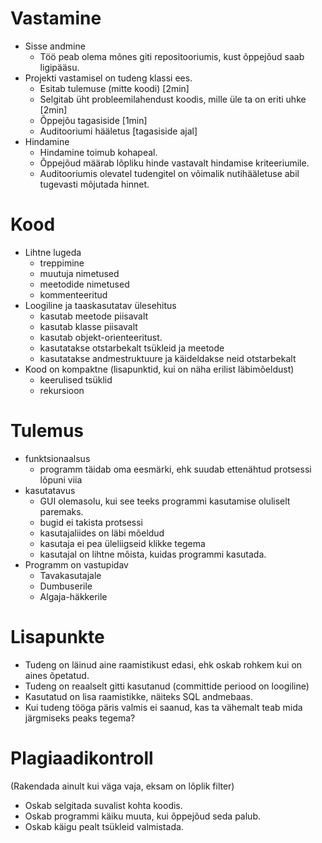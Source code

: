 # Vastamine

- Sisse andmine
  - Töö peab olema mõnes giti repositooriumis, kust õppejõud saab ligipääsu.
- Projekti vastamisel on tudeng klassi ees.
  - Esitab tulemuse (mitte koodi) [2min]
  - Selgitab üht probleemilahendust koodis, mille üle ta on eriti uhke [2min]
  - Õppejõu tagasiside [1min]
  - Auditooriumi hääletus [tagasiside ajal]
- Hindamine
  - Hindamine toimub kohapeal.
  - Õppejõud määrab lõpliku hinde vastavalt hindamise kriteeriumile.
  - Auditooriumis olevatel tudengitel on võimalik nutihääletuse abil tugevasti mõjutada hinnet.

# Kood

- Lihtne lugeda
  - treppimine
  - muutuja nimetused
  - meetodide nimetused
  - kommenteeritud
- Loogiline ja taaskasutatav ülesehitus
  - kasutab meetode piisavalt
  - kasutab klasse piisavalt
  - kasutab objekt-orienteeritust.
  - kasutatakse otstarbekalt tsükleid ja meetode
  - kasutatakse andmestruktuure ja käideldakse neid otstarbekalt
- Kood on kompaktne (lisapunktid, kui on näha erilist läbimõeldust)
  - keerulised tsüklid
  - rekursioon

# Tulemus

- funktsionaalsus
  - programm täidab oma eesmärki, ehk suudab ettenähtud protsessi lõpuni viia
- kasutatavus
  - GUI olemasolu, kui see teeks programmi kasutamise oluliselt paremaks.
  - bugid ei takista protsessi
  - kasutajaliides on läbi mõeldud
  - kasutaja ei pea üleliigseid klikke tegema
  - kasutajal on lihtne mõista, kuidas programmi kasutada.
- Programm on vastupidav
  - Tavakasutajale
  - Dumbuserile
  - Algaja-häkkerile

# Lisapunkte

- Tudeng on läinud aine raamistikust edasi, ehk oskab rohkem kui on aines õpetatud.
- Tudeng on reaalselt gitti kasutanud (committide periood on loogiline)
- Kasutatud on lisa raamistikke, näiteks SQL andmebaas.
- Kui tudeng tööga päris valmis ei saanud, kas ta vähemalt teab mida järgmiseks peaks tegema?

# Plagiaadikontroll

(Rakendada ainult kui väga vaja, eksam on lõplik filter)

- Oskab selgitada suvalist kohta koodis.
- Oskab programmi käiku muuta, kui õppejõud seda palub.
- Oskab käigu pealt tsükleid valmistada.
